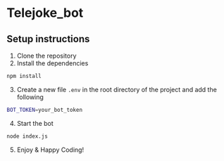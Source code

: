 # Telejoke_bot
## Setup instructions

1. Clone the repository
2. Install the dependencies

```bash
npm install
```

3. Create a new file `.env` in the root directory of the project and add the following

```bash
BOT_TOKEN=your_bot_token
```

4. Start the bot

```bash
node index.js
```
5. Enjoy & Happy Coding!

